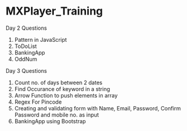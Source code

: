# MXPlayer_Training

Day 2 Questions 
1) Pattern in JavaScript
2) ToDoList 
3) BankingApp
4) OddNum

Day 3 Questions 
1) Count no. of days between 2 dates
2) Find Occurance of keyword in a string 
3) Arrow Function to push elements in array
4) Regex For Pincode
5) Creating and validating form with Name, Email, Password, Confirm Password and mobile no. as input 
6) BankingApp using Bootstrap